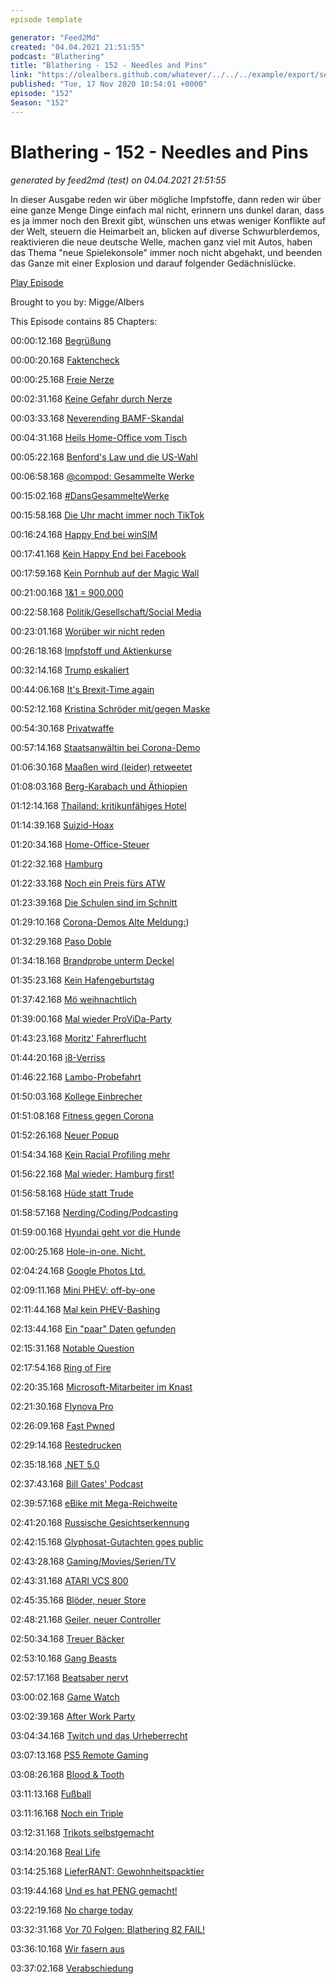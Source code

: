 ```yaml
---
episode template

generator: "Feed2Md"
created: "04.04.2021 21:51:55"
podcast: "Blathering"
title: "Blathering - 152 - Needles and Pins"
link: "https://olealbers.github.com/whatever/../../../example/export/seasons/5/2020/11/Blathering - 152 - Needles and Pins.md"
published: "Tue, 17 Nov 2020 10:54:01 +0000"
episode: "152"
Season: "152"
---
```


# Blathering - 152 - Needles and Pins
_generated by feed2md (test) on 04.04.2021 21:51:55_

In dieser Ausgabe reden wir über mögliche Impfstoffe, dann reden wir über eine ganze Menge Dinge einfach mal nicht, erinnern uns dunkel daran, dass es ja immer noch den Brexit gibt, wünschen uns etwas weniger Konflikte auf der Welt, steuern die Heimarbeit an, blicken auf diverse Schwurblerdemos, reaktivieren die neue deutsche Welle, machen ganz viel mit Autos, haben das Thema "neue Spielekonsole" immer noch nicht abgehakt, und beenden das Ganze mit einer Explosion und darauf folgender Gedächnislücke.

[Play Episode](https://www.blathering.de/podlove/file/1391/s/feed/c/mp3/blathering_152.mp3)

Brought to you by: Migge/Albers

This Episode contains 85 Chapters:


00:00:12.168 [Begrüßung]()

00:00:20.168 [Faktencheck]()

00:00:25.168 [Freie Nerze](https://de.wikipedia.org/wiki/Nerz)

00:02:31.168 [Keine Gefahr durch Nerze](https://taz.de/Corona-bei-daenischen-Nerzen/!5723833/)

00:03:33.168 [Neverending BAMF-Skandal](https://www.tagesschau.de/investigativ/ndr/bamf-bremen-skandal-101.html)

00:04:31.168 [Heils Home-Office vom Tisch](https://www.golem.de/news/hubertus-heil-gibt-plan-auf-arbeitsminister-stampft-recht-auf-homeoffice-ein-2011-152118.html)

00:05:22.168 [Benford's Law und die US-Wahl](https://www.youtube.com/watch?v=etx0k1nLn78)

00:06:58.168 [@compod: Gesammelte Werke](https://twitter.com/search?q=(from%3Acompod)%20(%40blathering_pod)%20until%3A2020-11-17%20since%3A2020-11-10&src=typed_query&f=live)

00:15:02.168 [#DansGesammelteWerke](https://twitter.com/search?q=(from%3Aevildanwallace)%20(%40blathering_pod)%20until%3A2020-11-17%20since%3A2020-11-10&src=typed_query&f=live)

00:15:58.168 [Die Uhr macht immer noch TikTok](https://www.theverge.com/2020/11/10/21559677/tiktok-cfius-court-petition-ban-deadline)

00:16:24.168 [Happy End bei winSIM](https://www.winsim.de/)

00:17:41.168 [Kein Happy End bei Facebook](https://twitter.com/Reuters/status/1326999455665704960)

00:17:59.168 [Kein Pornhub auf der Magic Wall](https://www.thebiglead.com/posts/cnn-magic-wall-pornhub-fake-video-john-king-01epes36wncn)

00:21:00.168 [1&1 = 900.000](https://netzpolitik.org/2020/dsgvo-11-muss-doch-keine-zehn-millionen-strafe-zahlen/)

00:22:58.168 [Politik/Gesellschaft/Social Media]()

00:23:01.168 [Worüber wir nicht reden](https://twitter.com/randzonen/status/1328065712695500801)

00:26:18.168 [Impfstoff und Aktienkurse](https://twitter.com/TuncayOezdamar/status/1326163112878362624)

00:32:14.168 [Trump eskaliert](https://www.axios.com/trump-fox-news-digital-media-competitor-25afddee-144d-4820-8ed4-9eb0ffa42420.html)

00:44:06.168 [It's Brexit-Time again](https://twitter.com/jonworth/status/1326543952145575936)

00:52:12.168 [Kristina Schröder mit/gegen Maske](https://twitter.com/DerGraslutscher/status/1325362787279900672?s=20)

00:54:30.168 [Privatwaffe](https://taz.de/Waffenaffaere-in-Mecklenburg-Vorpommern/!5725111/)

00:57:14.168 [Staatsanwältin bei Corona-Demo](https://www.spiegel.de/panorama/justiz/berlin-staatsanwaeltin-demonstriert-mit-corona-leugnern-a-82171bf2-898b-4c39-b72b-2b5cf254713a)

01:06:30.168 [Maaßen wird (leider) retweetet](https://www.futurezone.de/meinung/article213899563/Macht-dumme-Menschen-nicht-beruehmt.html)

01:08:03.168 [Berg-Karabach und Äthiopien](https://www.spiegel.de/politik/ausland/aethiopien-luftwaffe-greift-erneut-rebellen-in-tigray-an-a-796853fa-b94a-4cac-9a28-88df476783fb)

01:12:14.168 [Thailand: kritikunfähiges Hotel](https://www.theguardian.com/world/2020/nov/12/tripadvisor-warns-users-over-thai-hotel-that-sued-guest-for-bad-review)

01:14:39.168 [Suizid-Hoax](https://twitter.com/TiniDo/status/1327166826929860608)

01:20:34.168 [Home-Office-Steuer](https://twitter.com/tazgezwitscher/status/1327249859955474434)

01:22:32.168 [Hamburg]()

01:22:33.168 [Noch ein Preis fürs ATW](https://www.spiegel.de/stil/wir-wollten-einen-digitalen-pausenhof-schaffen-a-449cdc69-dc0c-418f-9234-c54144077c60)

01:23:39.168 [Die Schulen sind im Schnitt](http://www.bsb-hamburg.de/index.php?id=410#c6786)

01:29:10.168 [Corona-Demos Alte Meldung:](https://aktuelles-aus-suederelbe.de/2020/10/17/querdenker-demo-in-hamburg-mit-wenig-zulauf/))

01:32:29.168 [Paso Doble](https://www.ndr.de/fernsehen/sendungen/hamburg_journal/35-Jahre-nach-Computerliebe-Duo-Paso-Doble-ist-zurueck,hamj102392.html)

01:34:18.168 [Brandprobe unterm Deckel](https://www.mopo.de/hamburg/a7-laermschutz-kleingaerten-und-park--ab-mai-wird-der-deckel-gruen-36390058)

01:35:23.168 [Kein Hafengeburtstag](https://twitter.com/hamburg_de/status/1326879144605577218)

01:37:42.168 [Mö weihnachtlich](https://www.ndr.de/fernsehen/sendungen/hamburg_journal/Moenckebergstrasse-in-neuem-Lichterglanz,hamj102416.html)

01:39:00.168 [Mal wieder ProViDa-Party](https://www.presseportal.de/blaulicht/pm/6337/4761270)

01:43:23.168 [Moritz' Fahrerflucht](https://hamburg1.de/nachrichten/46863/Polizei_ermittelt_gegen_Moritz_Bleibtreu.html)

01:44:20.168 [i8-Verriss](https://www.mopo.de/hamburg/illegales-rennen-in-hamburg---bmw-i8-fliegt-aus-kurve-und-rast-in-parkendes-auto-37607808)

01:46:22.168 [Lambo-Probefahrt](https://www.presseportal.de/blaulicht/pm/6337/4762402)

01:50:03.168 [Kollege Einbrecher](https://hamburg1.de/nachrichten/46853/Tatverdaechtiger_Einbrecher_ist_Polizist.html)

01:51:08.168 [Fitness gegen Corona](https://hamburg1.de/nachrichten/46840/Eilantrag_mehrerer_Fitnessstudios_erfolgreich.html)

01:52:26.168 [Neuer Popup](https://twitter.com/bvm_hh/status/1327955492774277124)

01:54:34.168 [Kein Racial Profiling mehr](https://www.zeit.de/hamburg/2020-11/racial-profiling-prozess-polizei-klage-schwarzer-hamburg)

01:56:22.168 [Mal wieder: Hamburg first!](https://twitter.com/hamburg_de/status/1327940925394399232)

01:56:58.168 [Hüde statt Trude](https://www.schneller-durch-hamburg.de/u4-grasbrook-online-dialog)

01:58:57.168 [Nerding/Coding/Podcasting]()

01:59:00.168 [Hyundai geht vor die Hunde](https://twitter.com/stammtischphilo/status/1326115552482512896)

02:00:25.168 [Hole-in-one. Nicht.](https://twitter.com/tmigge/status/1326434705231720453)

02:04:24.168 [Google Photos Ltd.](https://petapixel.com/2020/11/11/google-to-kill-free-unlimited-storage-for-high-quality-photos/)

02:09:11.168 [Mini PHEV: off-by-one](https://www.golem.de/news/grenzwert-unterschritten-mini-countryman-hybrid-mit-zu-geringer-reichweite-2011-152000.html)

02:11:44.168 [Mal kein PHEV-Bashing](https://www.welt.de/wirtschaft/webwelt/article219816982/Plug-in-Hybride-sind-nur-so-umweltfreundlich-wie-ihre-Fahrer.html)

02:13:44.168 [Ein "paar" Daten gefunden](https://www.golem.de/news/datenleck-daten-von-millionen-hotelgaesten-ungeschuetzt-im-netz-2011-152005.html)

02:15:31.168 [Notable Question](https://twitter.com/stammtischphilo/status/1326796224469594118)

02:17:54.168 [Ring of Fire](https://twitter.com/Cyrus_McDugan/status/1326815140520599553)

02:20:35.168 [Microsoft-Mitarbeiter im Knast](https://www.golem.de/news/microsoft-store-entwickler-stahl-10-millionen-us-dollar-von-microsoft-2011-152032.html)

02:21:30.168 [Flynova Pro](https://www.china-gadgets.de/flynova-pro-spielzeug/)

02:26:09.168 [Fast Pwned](https://twitter.com/stammtischphilo/status/1327783371309789186)

02:29:14.168 [Restedrucken](https://twitter.com/stammtischphilo/status/1328113054584893447)

02:35:18.168 [.NET 5.0](https://www.golem.de/news/microsoft-fast-einheitliches-net-5-0-erschienen-2011-152033.html)

02:37:43.168 [Bill Gates' Podcast](https://www.golem.de/news/microsoft-gruender-bill-gates-startet-podcast-2011-152110.html)

02:39:57.168 [eBike mit Mega-Reichweite](https://www.golem.de/news/biktrix-juggernaut-hd-duo-gelaendegaengiges-e-bike-hat-eine-reichweite-von-230-km-2011-152043.html)

02:41:20.168 [Russische Gesichtserkennung](https://www.golem.de/news/ueberwachung-moskauer-gesichtserkennung-auf-telegram-angeboten-2011-152079.html)

02:42:15.168 [Glyphosat-Gutachten goes public](https://www.golem.de/news/frag-den-staat-kein-urheberrechtlicher-schutz-fuer-glyphosat-gutachten-2011-152104.html)

02:43:28.168 [Gaming/Movies/Serien/TV]()

02:43:31.168 [ATARI VCS 800](https://twitter.com/stammtischphilo/status/1326653605781381122)

02:45:35.168 [Blöder, neuer Store](https://twitter.com/stammtischphilo/status/1326647150856593409)

02:48:21.168 [Geiler, neuer Controller](https://twitter.com/stammtischphilo/status/1326643500734164992)

02:50:34.168 [Treuer Bäcker](https://twitter.com/stammtischphilo/status/1326259978957631489)

02:53:10.168 [Gang Beasts](https://de.wikipedia.org/wiki/Gang_Beasts)

02:57:17.168 [Beatsaber nervt](https://twitter.com/stammtischphilo/status/1327005177090551809)

03:00:02.168 [Game Watch](https://www.golem.de/news/retro-handheld-ausprobiert-nintendo-game-watch-bietet-eingebauten-cheatmodus-2011-152103.html)

03:02:39.168 [After Work Party](https://www.rbb24.de/panorama/thema/2020/coronavirus/beitraege_neu/2020/11/studio-babelsberg-filmdreh-matrix-party-keanu-reeves.html)

03:04:34.168 [Twitch und das Urheberrecht](https://www.golem.de/news/copyright-twitch-loescht-videos-mit-spiele-soundeffekten-2011-152127.html)

03:07:13.168 [PS5 Remote Gaming](https://www.golem.de/news/remote-play-ps5-spiele-koennen-auf-playstation-4-gestreamt-werden-2011-152006.html)

03:08:26.168 [Blood & Tooth](https://twitter.com/LondonStudioHQ/status/1325762873176547328?s=20)

03:11:13.168 [Fußball]()

03:11:16.168 [Noch ein Triple](https://www.fcstpauli.com/news/der-fc-st-pauli-gewinnt-testspiel-gegen-werder-bremen-2021/)

03:12:31.168 [Trikots selbstgemacht](https://twitter.com/stammtischphilo/status/1327954943265816577)

03:14:20.168 [Real Life]()

03:14:25.168 [LieferRANT: Gewohnheitspacktier](https://www.dhl.de/de/privatkunden/pakete-empfangen/an-einem-abholort-empfangen/packstation-empfang.html)

03:19:44.168 [Und es hat PENG gemacht!](https://twitter.com/stammtischphilo/status/1327943206370226176)

03:22:19.168 [No charge today](https://www.goingelectric.de/forum/viewtopic.php?t=52677)

03:32:31.168 [Vor 70 Folgen: Blathering 82 FAIL!](https://www.blathering.de/2019/07/blathering-082-die-leyen-los/)

03:36:10.168 [Wir fasern aus]()

03:37:02.168 [Verabschiedung]()


